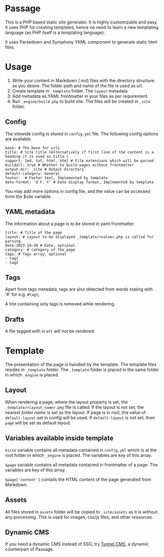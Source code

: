 # Passage

This is a PHP based static site generator. It is highly customizable and easy. It uses PHP for creating templates, hence no need to learn a new templating language (as PHP itself is a templating language).

It uses Parsedown and Symphony YAML component to generate static html files.

# Usage
1. Write your content in Markdown (.md) files with the directory structure as you desire. The folder path and name of the file is used as url.
2. Create template in `_template` folder. The `layout` metadata
3. Add metadata as YAML frontmatter in your files as per requirement.
4. Run `_engine/build.php` to build site. The files will be created in `_site` folder.

## Config

The sitewide config is stored in `config.yml` file. The following config options are available.
```
base: # The base for urls
title: # Site title (Alternatively if first line of the content is a heading it is used as title.)
support: [md, txt, html, htm] # File extensions which will be parsed
buildall: true # Whether to build pages without frontmatter
output-dir: _site # Output directory
default-category: General 
footer:  # Footer text, Implemented by template
date-format: 'd F, Y' # Date display format, Implemented by template
```

You may add more options in config file, and the value can be accessed form the $site variable.

## YAML metadata

The information about a page is to be stored in yaml frontmatter

```
title: # Title of the page
layout: # Layout to be displayed _template/<value>.php is called for parsing
date:2023-10-30 # Date, optional
category: # category of the page
tags: # Tags array, optional
- tag1
- tag2
```

## Tags

Apart from tags metadata, tags are also detected from words stating with '#' for e.g. `#tag1`;

A line containing only tags is removed while rendering.

## Drafts

A file tagged with `draft` will not be rendered.

# Template

The presentation of the page is handled by the template. The template files resides in `_template` folder. The `_template` folder is placed in the same folder in which `_engine` is placed.

## Layout

When rendering a page, where the layout property is set, the `_template/<layout_name>.php` file is called.  If the layout is not set, the nearest *folder name* is set as the layout. If page is in root, the value of `default-layout` set in config will be used. If `default-layout` is not set, then `page` will be set as default layout.

## Variables available inside template
`$site` variable contains all metadata contained in `config.yml` which is at the root folder in which `_engine` is placed. The variables are key of this array.

`$page` variable contains all metadata contained in frontmatter of a page. The variables are key of this array.

`$page['content']` contails the HTML content of the page generated from Markdown.

## Assets

All files stored in `assets` folder will be copied to `_site/assets` as it is without any processing. This is used for images, css/js files, and other resources.

## Dynamic CMS

If you need a dynamic CMS instead of SSG, try [Tunnel CMS](https://reactivematter.github.io/tunnelcms/), a dynamic counterpart of Passage.